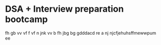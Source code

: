 # DSA + Interview preparation bootcamp
fh  gb
vv
vf f
vf
n  jnk
vv
 b 
fh
jbg
bg
gdddacd
re
a
nj
njcfjehuhsffmewwpum ee
